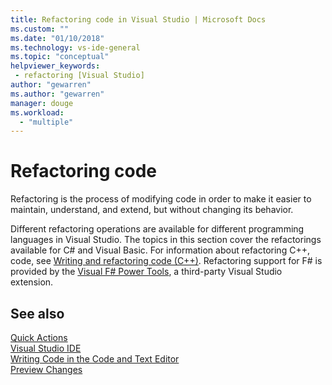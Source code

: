 ```yaml
---
title: Refactoring code in Visual Studio | Microsoft Docs
ms.custom: ""
ms.date: "01/10/2018"
ms.technology: vs-ide-general
ms.topic: "conceptual"
helpviewer_keywords:
 - refactoring [Visual Studio]
author: "gewarren"
ms.author: "gewarren"
manager: douge
ms.workload: 
  - "multiple"
---
```

# Refactoring code

Refactoring is the process of modifying code in order to make it easier to maintain, understand, and extend, but without changing its behavior.

Different refactoring operations are available for different programming languages in Visual Studio. The topics in this section cover the refactorings available for C# and Visual Basic. For information about refactoring C++, code, see [Writing and refactoring code (C++)](/cpp/ide/writing-and-refactoring-code-cpp). Refactoring support for F# is provided by the [Visual F# Power Tools](https://marketplace.visualstudio.com/items?itemName=FSharpSoftwareFoundation.VisualFPowerTools), a third-party Visual Studio extension.

## See also

[Quick Actions](../ide/quick-actions.md)  
[Visual Studio IDE](../ide/visual-studio-ide.md)  
[Writing Code in the Code and Text Editor](../ide/writing-code-in-the-code-and-text-editor.md)  
[Preview Changes](../ide/preview-changes.md)
